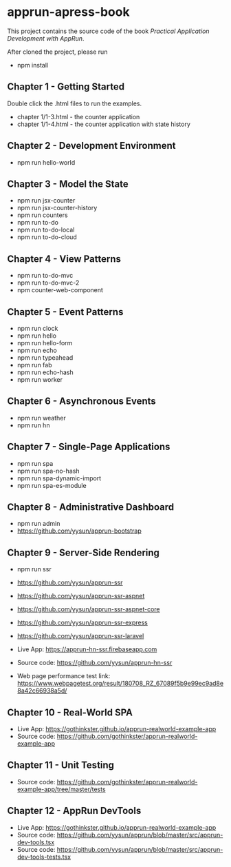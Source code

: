 # apprun-apress-book

This project contains the source code of the book _Practical Application Development with AppRun_.

After cloned the project, please run

* npm install

## Chapter 1 - Getting Started

Double click the .html files to run the examples.

* chapter 1/1-3.html - the counter application
* chapter 1/1-4.html - the counter application with state history

## Chapter 2 - Development Environment

* npm run hello-world

## Chapter 3 - Model the State

* npm run jsx-counter
* npm run jsx-counter-history
* npm run counters
* npm run to-do
* npm run to-do-local
* npm run to-do-cloud

## Chapter 4 - View Patterns

* npm run to-do-mvc
* npm run to-do-mvc-2
* npm counter-web-component

## Chapter 5 - Event Patterns

* npm run clock
* npm run hello
* npm run hello-form
* npm run echo
* npm run typeahead
* npm run fab
* npm run echo-hash
* npm run worker

## Chapter 6 - Asynchronous Events

* npm run weather
* npm run hn

## Chapter 7 - Single-Page Applications

* npm run spa
* npm run spa-no-hash
* npm run spa-dynamic-import
* npm run spa-es-module

## Chapter 8 - Administrative Dashboard

* npm run admin
* https://github.com/yysun/apprun-bootstrap

## Chapter 9 - Server-Side Rendering

* npm run ssr
* https://github.com/yysun/apprun-ssr
* https://github.com/yysun/apprun-ssr-aspnet
* https://github.com/yysun/apprun-ssr-aspnet-core
* https://github.com/yysun/apprun-ssr-express
* https://github.com/yysun/apprun-ssr-laravel

* Live App: https://apprun-hn-ssr.firebaseapp.com
* Source code: https://github.com/yysun/apprun-hn-ssr
* Web page performance test link: https://www.webpagetest.org/result/180708_RZ_67089f5b9e99ec9ad8e8a42c66938a5d/

## Chapter 10 - Real-World SPA

* Live App: https://gothinkster.github.io/apprun-realworld-example-app
* Source code: https://github.com/gothinkster/apprun-realworld-example-app


## Chapter 11 - Unit Testing

* Source code: https://github.com/gothinkster/apprun-realworld-example-app/tree/master/tests


## Chapter 12 - AppRun DevTools

* Live App: https://gothinkster.github.io/apprun-realworld-example-app
* Source code: https://github.com/yysun/apprun/blob/master/src/apprun-dev-tools.tsx
* Source code: https://github.com/yysun/apprun/blob/master/src/apprun-dev-tools-tests.tsx